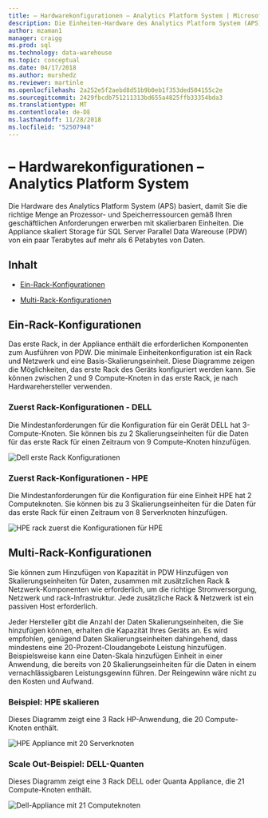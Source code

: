 ```yaml
---
title: – Hardwarekonfigurationen – Analytics Platform System | Microsoft-Dokumentation
description: Die Einheiten-Hardware des Analytics Platform System (APS) basiert, damit Sie die richtige Menge an Prozessor- und Speicherressourcen gemäß Ihren geschäftlichen Anforderungen erwerben mit skalierbaren Einheiten. Die Appliance Skalierung Speicher für Parallel Data Warehouse über einige Terabytes auf mehr als 6 Petabytes von Daten.
author: mzaman1
manager: craigg
ms.prod: sql
ms.technology: data-warehouse
ms.topic: conceptual
ms.date: 04/17/2018
ms.author: murshedz
ms.reviewer: martinle
ms.openlocfilehash: 2a252e5f2aebd8d51b9b0eb1f353ded504155c2e
ms.sourcegitcommit: 2429fbcdb751211313bd655a4825ffb33354bda3
ms.translationtype: MT
ms.contentlocale: de-DE
ms.lasthandoff: 11/28/2018
ms.locfileid: "52507948"
---
```

# <a name="hardware-configurations---analytics-platform-system"></a>– Hardwarekonfigurationen – Analytics Platform System
Die Hardware des Analytics Platform System (APS) basiert, damit Sie die richtige Menge an Prozessor- und Speicherressourcen gemäß Ihren geschäftlichen Anforderungen erwerben mit skalierbaren Einheiten. Die Appliance skaliert Storage für SQL Server Parallel Data Wareouse (PDW) von ein paar Terabytes auf mehr als 6 Petabytes von Daten.  
  
## <a name="contents"></a>Inhalt  
  
-   [Ein-Rack-Konfigurationen](#section1)  
  
-   [Multi-Rack-Konfigurationen](#section2)  

  
## <a name="section1"></a>Ein-Rack-Konfigurationen  
Das erste Rack, in der Appliance enthält die erforderlichen Komponenten zum Ausführen von PDW. Die minimale Einheitenkonfiguration ist ein Rack und Netzwerk und eine Basis-Skalierungseinheit. Diese Diagramme zeigen die Möglichkeiten, das erste Rack des Geräts konfiguriert werden kann. Sie können zwischen 2 und 9 Compute-Knoten in das erste Rack, je nach Hardwarehersteller verwenden.  
  
### <a name="first-rack-configurations---dell"></a>Zuerst Rack-Konfigurationen - DELL  
Die Mindestanforderungen für die Konfiguration für ein Gerät DELL hat 3-Compute-Knoten. Sie können bis zu 2 Skalierungseinheiten für die Daten für das erste Rack für einen Zeitraum von 9 Compute-Knoten hinzufügen.  
  
![Dell erste Rack Konfigurationen](media/first-rack-configurations-dell.png "Dell erste Rack-Konfigurationen")  
  
### <a name="first-rack-configurations---hpe"></a>Zuerst Rack-Konfigurationen - HPE  
Die Mindestanforderungen für die Konfiguration für eine Einheit HPE hat 2 Computeknoten. Sie können bis zu 3 Skalierungseinheiten für die Daten für das erste Rack für einen Zeitraum von 8 Serverknoten hinzufügen.  
  
![HPE rack zuerst die Konfigurationen für HPE](media/first-rack-configurations-hpe.png "HPE zuerst rack-Konfigurationen")  
  
## <a name="section2"></a>Multi-Rack-Konfigurationen  
Sie können zum Hinzufügen von Kapazität in PDW Hinzufügen von Skalierungseinheiten für Daten, zusammen mit zusätzlichen Rack & Netzwerk-Komponenten wie erforderlich, um die richtige Stromversorgung, Netzwerk und rack-Infrastruktur. Jede zusätzliche Rack & Netzwerk ist ein passiven Host erforderlich.  
  
Jeder Hersteller gibt die Anzahl der Daten Skalierungseinheiten, die Sie hinzufügen können, erhalten die Kapazität Ihres Geräts an. Es wird empfohlen, genügend Daten Skalierungseinheiten dahingehend, dass mindestens eine 20-Prozent-Cloudangebote Leistung hinzufügen. Beispielsweise kann eine Daten-Skala hinzufügen Einheit in einer Anwendung, die bereits von 20 Skalierungseinheiten für die Daten in einem vernachlässigbaren Leistungsgewinn führen. Der Reingewinn wäre nicht zu den Kosten und Aufwand.  
  
### <a name="scale-out-example---hpe"></a>Beispiel: HPE skalieren  
Dieses Diagramm zeigt eine 3 Rack HP-Anwendung, die 20 Compute-Knoten enthält.  
  
![HPE Appliance mit 20 Serverknoten](media/scale-out-hpe.png "HPE Appliance mit 20 Serverknoten")  
  
### <a name="scale-out-example---dell-quanta"></a>Scale Out-Beispiel: DELL-Quanten  
Dieses Diagramm zeigt eine 3 Rack DELL oder Quanta Appliance, die 21 Compute-Knoten enthält.  
  
![Dell-Appliance mit 21 Computeknoten](media/scale-out-dell.png "Dell-Appliance mit 21 Compute-Knoten")  
 

